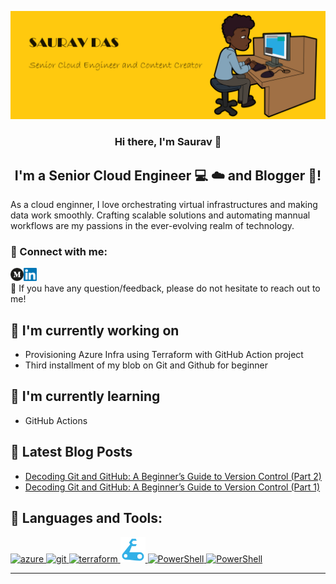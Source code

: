 <p align="center">
  <img src="https://raw.githubusercontent.com/saurav97sd/saurav97sd/main/PNGProfile.png" alt="banner that says Saurav Das - Senior Cloud Engineer and Content Creator">
</p>

<h3 align="center">
Hi there, I'm Saurav 👋
</h3>

<h2 align="center">
I'm a Senior Cloud Engineer 💻 ☁️ and Blogger 📑!
</h2> 


As a cloud enginner, I love orchestrating virtual infrastructures and making data work smoothly. Crafting scalable solutions and automating mannual workflows are my passions in the ever-evolving realm of technology.


### 🤝 Connect with me:
<a href="https://www.linkedin.com/in/saurav-das-devops-eng/"><img src="https://raw.githubusercontent.com/saurav97sd/saurav97sd/main/Images/linkedin.svg" alt="Saurav Das | LinkedIn" width="21px"/></a>
<a href="https://medium.com/@sauravdas969.sd"><img align="left" src="https://raw.githubusercontent.com/saurav97sd/saurav97sd/main/Images/medium-2177.svg" alt="Saurav Das | Medium" width="21px"/></a>
</br>
💬 If you have any question/feedback, please do not hesitate to reach out to me!

## 🔭 I'm currently working on

- Provisioning Azure Infra using Terraform with GitHub Action project
- Third installment of my blob on Git and Github for beginner

## 🌱 I'm currently learning

- GitHub Actions

## 📝 Latest Blog Posts

- [Decoding Git and GitHub: A Beginner’s Guide to Version Control (Part 2)](https://medium.com/@sauravdas969.sd/decoding-git-and-github-a-beginners-guide-to-version-control-part-2-d4d29d6020e6)
- [Decoding Git and GitHub: A Beginner’s Guide to Version Control (Part 1)](https://medium.com/@sauravdas969.sd/decoding-git-and-github-a-beginners-guide-to-version-control-part-1-7508fb1188d5)

## 🧰 Languages and Tools:
<!--Toolbox icons -->

<a href="https://azure.microsoft.com/en-in/" target="_blank"> <img src="https://www.vectorlogo.zone/logos/microsoft_azure/microsoft_azure-icon.svg" alt="azure" width="40" height="40"/> </a>
<a href="https://git-scm.com/" target="_blank"> <img src="https://www.vectorlogo.zone/logos/git-scm/git-scm-icon.svg" alt="git" width="40" height="40"/> </a> <a href="https://www.terraform.io/" target="_blank"> <img src="https://www.vectorlogo.zone/logos/terraformio/terraformio-icon.svg" alt="terraform" width="40" height="40"/> </a>
<a href="https://learn.microsoft.com/azure/azure-resource-manager/bicep/overview?tabs=bicep" target="_blank"> <img src="https://github.com/vscode-icons/vscode-icons/blob/master/icons/file_type_bicep.svg" alt="Azure Bicep" width="40" height="40"/>
<a href="https://azure.microsoft.com/en-in/products/devops" target="_blank"> <img src="https://github.com/David-Summers/Azure-Design/blob/master/SVG_Azure_All/Azure%20Dev%20Ops.svg" alt="PowerShell" width="40" height="40"/>
<a href="https://www.microsoft.com/en-us/power-platform/products/power-automate" target="_blank"> <img src="https://github.com/microsoft/PowerBI-Icons/blob/main/SVG/Power-Automate-Colored.svg" alt="PowerShell" width="40" height="40"/>

---
<!--
**saurav97sd/saurav97sd** is a ✨ _special_ ✨ repository because its `README.md` (this file) appears on your GitHub profile.

Here are some ideas to get you started:

- 🔭 I’m currently working on ...
- 🌱 I’m currently learning ...
- 👯 I’m looking to collaborate on ...
- 🤔 I’m looking for help with ...
- 💬 Ask me about ...
- 📫 How to reach me: ...
- 😄 Pronouns: ...
- ⚡ Fun fact: ...
-->
